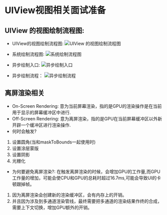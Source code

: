 # UIView视图相关面试准备
## UIView 的视图绘制流程图:
* UIView的视图绘制流程图:
![UIView 的视图绘制流程图](https://shawnmoo.github.io/Resources/images/20190625213459.jpg)

* 系统绘制流程图:
![系统绘制流程图](https://shawnmoo.github.io/Resources/images/20190625213625.jpg)

* 异步绘制入口:
![异步绘制入口](https://shawnmoo.github.io/Resources/images/15613866384923.jpg)

* 异步绘制流程：
![异步绘制流程](https://shawnmoo.github.io/Resources/images/15613873240716.jpg)


## 离屏渲染相关
* On-Screen Rendering:
意为当前屏幕渲染，指的是GPU的渲染操作是在当前用于显示的屏幕缓冲区中进行.
* Off-Screen Rendering:
意为离屏渲染，指的是GPU在当前屏幕缓冲区以外新开辟一个缓冲区进行渲染操作.
* 何时会触发?
1. 设置圆角(当和maskToBounds一起使用时)
2. 设置涂层蒙版
3. 设置阴影
4. 光栅化
* 为何要避免离屏渲染?:
在触发离屏渲染的时候，会增加GPU的工作量,而GPU工作量的增加，可能会使CPU和GPU的总耗时超过16.7ms,可能会导致UI的卡顿跟掉帧。
1. 因为离屏渲染会创建新的渲染缓冲区，会有内存上的开销。
2. 并且因为涉及到多通道渲染管线，最终需要把多通道的渲染结果作终的合成，需要上下文切换，增加GPU额外的开销。
 

